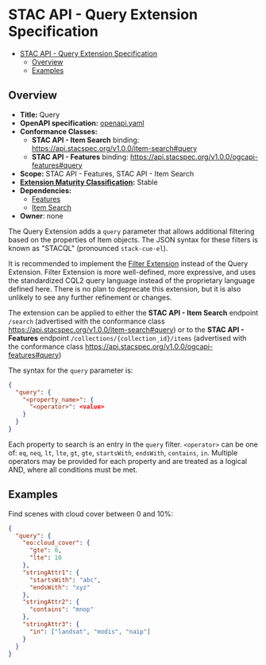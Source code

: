 # STAC API - Query Extension Specification

- [STAC API - Query Extension Specification](#stac-api---query-extension-specification)
  - [Overview](#overview)
  - [Examples](#examples)

## Overview

- **Title:** Query
- **OpenAPI specification:** [openapi.yaml](openapi.yaml)
- **Conformance Classes:**
  - **STAC API - Item Search** binding: <https://api.stacspec.org/v1.0.0/item-search#query>
  - **STAC API - Features** binding: <https://api.stacspec.org/v1.0.0/ogcapi-features#query>
- **Scope:** STAC API - Features, STAC API - Item Search
- **[Extension Maturity Classification](https://github.com/radiantearth/stac-api-spec/tree/main/README.md#maturity-classification):** Stable
- **Dependencies:**
  - [Features](https://github.com/radiantearth/stac-api-spec/tree/v1.0.0/ogcapi-features)
  - [Item Search](https://github.com/radiantearth/stac-api-spec/tree/v1.0.0/item-search)
- **Owner**: none

The Query Extension adds a `query` parameter that allows additional filtering based on the properties of Item objects. The JSON syntax for
these filters is known as "STACQL" (pronounced `stack-cue-el`).

It is recommended to implement the [Filter Extension](https://github.com/stac-api-extensions/filter)
instead of the Query Extension. Filter Extension is more well-defined, more expressive, and
uses the standardized CQL2 query language instead of the proprietary language defined here.
There is no plan to deprecate this extension, but it is also unlikely to see any further
refinement or changes.

The extension can be applied to either the **STAC API - Item Search** endpoint `/search`
(advertised with the conformance class <https://api.stacspec.org/v1.0.0/item-search#query>) or to the 
**STAC API - Features** endpoint `/collections/{collection_id}/items` (advertised with the conformance class <https://api.stacspec.org/v1.0.0/ogcapi-features#query>)

The syntax for the `query` parameter is:

```json
{
  "query": {
    "<property_name>": {
      "<operator>": <value>
    }
  }
}
```

Each property to search is an entry in the `query` filter. `<operator>` can be one of: `eq`, `neq`, `lt`, `lte`, `gt`, `gte`, `startsWith`, `endsWith`, `contains`, `in`. 
Multiple operators may be provided for each property and are treated as a logical AND, where all conditions must be met.

## Examples

Find scenes with cloud cover between 0 and 10%:

```json
{
  "query": {
    "eo:cloud_cover": {
      "gte": 0,
      "lte": 10
    },
    "stringAttr1": {
      "startsWith": "abc",
      "endsWith": "xyz"
    },
    "stringAttr2": {
      "contains": "mnop"
    },
    "stringAttr3": {
      "in": ["landsat", "modis", "naip"]
    }
  }
}
```
